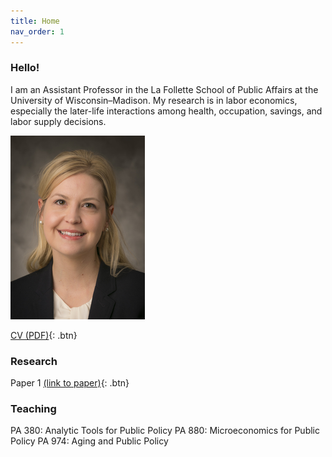 ```yaml
---
title: Home
nav_order: 1
---
```


### Hello!
I am an Assistant Professor in the La Follette School of Public Affairs at the University of Wisconsin–Madison. My research is in labor economics, especially the later-life interactions among health, occupation, savings, and labor supply decisions.  

![left](docs/3329994.png)

[CV (PDF)](docs/Jacobs_CV.pdf){: .btn}

### Research 
Paper 1 [(link to paper)](papers/Jacobs_CV.pdf){: .btn}

### Teaching

PA 380: Analytic Tools for Public Policy
PA 880: Microeconomics for Public Policy
PA 974: Aging and Public Policy

```

```

